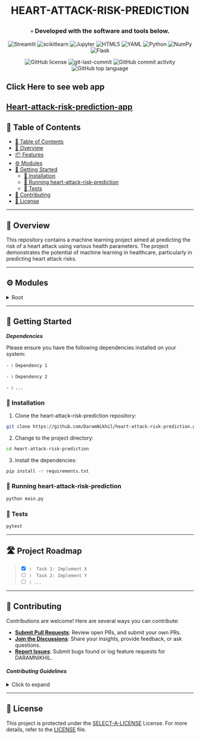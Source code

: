 <div align="center">
<h1 align="center">

<br>HEART-ATTACK-RISK-PREDICTION</h1>
<h3>◦ Developed with the software and tools below.</h3>

<p align="center">
<img src="https://img.shields.io/badge/Streamlit-FF4B4B.svg?style=flat-square&logo=Streamlit&logoColor=white" alt="Streamlit" />
<img src="https://img.shields.io/badge/scikitlearn-F7931E.svg?style=flat-square&logo=scikit-learn&logoColor=white" alt="scikitlearn" />
<img src="https://img.shields.io/badge/Jupyter-F37626.svg?style=flat-square&logo=Jupyter&logoColor=white" alt="Jupyter" />
<img src="https://img.shields.io/badge/HTML5-E34F26.svg?style=flat-square&logo=HTML5&logoColor=white" alt="HTML5" />

<img src="https://img.shields.io/badge/YAML-CB171E.svg?style=flat-square&logo=YAML&logoColor=white" alt="YAML" />
<img src="https://img.shields.io/badge/Python-3776AB.svg?style=flat-square&logo=Python&logoColor=white" alt="Python" />
<img src="https://img.shields.io/badge/NumPy-013243.svg?style=flat-square&logo=NumPy&logoColor=white" alt="NumPy" />
<img src="https://img.shields.io/badge/Flask-000000.svg?style=flat-square&logo=Flask&logoColor=white" alt="Flask" />
</p>
<img src="https://img.shields.io/github/license/DaramNikhil/heart-attack-risk-prediction?style=flat-square&color=5D6D7E" alt="GitHub license" />
<img src="https://img.shields.io/github/last-commit/DaramNikhil/heart-attack-risk-prediction?style=flat-square&color=5D6D7E" alt="git-last-commit" />
<img src="https://img.shields.io/github/commit-activity/m/DaramNikhil/heart-attack-risk-prediction?style=flat-square&color=5D6D7E" alt="GitHub commit activity" />
<img src="https://img.shields.io/github/languages/top/DaramNikhil/heart-attack-risk-prediction?style=flat-square&color=5D6D7E" alt="GitHub top language" />
</div>



## Click Here to see web app



## [Heart-attack-risk-prediction-app](https://heart-attack-risk-predict.onrender.com)





## 📖 Table of Contents
- [📖 Table of Contents](#-table-of-contents)
- [📍 Overview](#-overview)
- [📦 Features](#-features)
- [⚙️ Modules](#modules)
- [🚀 Getting Started](#-getting-started)
    - [🔧 Installation](#-installation)
    - [🤖 Running heart-attack-risk-prediction](#-running-heart-attack-risk-prediction)
    - [🧪 Tests](#-tests)
- [🤝 Contributing](#-contributing)
- [📄 License](#-license)

---


## 📍 Overview

This repository contains a machine learning project aimed at predicting the risk of a heart attack using various health parameters. The project demonstrates the potential of machine learning in healthcare, particularly in predicting heart attack risks.

---


## ⚙️ Modules

<details closed><summary>Root</summary>

| File                                                                                                                                                                  | Summary                   |
| ---                                                                                                                                                                   | ---                       |
| [.travis.yml](https://github.com/DaramNikhil/heart-attack-risk-prediction/blob/main/.travis.yml)                                                                      | HTTPStatus Exception: 401 |
| [app.py](https://github.com/DaramNikhil/heart-attack-risk-prediction/blob/main/app.py)                                                                                | HTTPStatus Exception: 401 |
| [AUTHORS.rst](https://github.com/DaramNikhil/heart-attack-risk-prediction/blob/main/AUTHORS.rst)                                                                      | HTTPStatus Exception: 401 |
| [CONTRIBUTING.rst](https://github.com/DaramNikhil/heart-attack-risk-prediction/blob/main/CONTRIBUTING.rst)                                                            | HTTPStatus Exception: 401 |
| [HISTORY.rst](https://github.com/DaramNikhil/heart-attack-risk-prediction/blob/main/HISTORY.rst)                                                                      | HTTPStatus Exception: 401 |
| [Makefile](https://github.com/DaramNikhil/heart-attack-risk-prediction/blob/main/Makefile)                                                                            | HTTPStatus Exception: 401 |
| [MANIFEST.in](https://github.com/DaramNikhil/heart-attack-risk-prediction/blob/main/MANIFEST.in)                                                                      | HTTPStatus Exception: 401 |
| [README.rst](https://github.com/DaramNikhil/heart-attack-risk-prediction/blob/main/README.rst)                                                                        | HTTPStatus Exception: 401 |
| [requirements.txt](https://github.com/DaramNikhil/heart-attack-risk-prediction/blob/main/requirements.txt)                                                            | HTTPStatus Exception: 401 |
| [run_data.py](https://github.com/DaramNikhil/heart-attack-risk-prediction/blob/main/run_data.py)                                                                      | HTTPStatus Exception: 401 |
| [save_objects.py](https://github.com/DaramNikhil/heart-attack-risk-prediction/blob/main/save_objects.py)                                                              | HTTPStatus Exception: 401 |
| [setup.py](https://github.com/DaramNikhil/heart-attack-risk-prediction/blob/main/setup.py)                                                                            | HTTPStatus Exception: 401 |
| [stream.py](https://github.com/DaramNikhil/heart-attack-risk-prediction/blob/main/stream.py)                                                                          | HTTPStatus Exception: 401 |
| [config.toml](https://github.com/DaramNikhil/heart-attack-risk-prediction/blob/main/.streamlit\config.toml)                                                           | HTTPStatus Exception: 401 |
| [cli.py](https://github.com/DaramNikhil/heart-attack-risk-prediction/blob/main/heart_attack_risk_prediction\cli.py)                                                   | HTTPStatus Exception: 401 |
| [heart_attack_risk_prediction.py](https://github.com/DaramNikhil/heart-attack-risk-prediction/blob/main/heart_attack_risk_prediction\heart_attack_risk_prediction.py) | HTTPStatus Exception: 401 |
| [data_analysis.ipynb](https://github.com/DaramNikhil/heart-attack-risk-prediction/blob/main/notebook\data_analysis.ipynb)                                             | HTTPStatus Exception: 401 |
| [prediction_pipeline.py](https://github.com/DaramNikhil/heart-attack-risk-prediction/blob/main/prediction_pipeline\prediction_pipeline.py)                            | HTTPStatus Exception: 401 |
| [data_clean.py](https://github.com/DaramNikhil/heart-attack-risk-prediction/blob/main/src\data_clean.py)                                                              | HTTPStatus Exception: 401 |
| [data_evaluation.py](https://github.com/DaramNikhil/heart-attack-risk-prediction/blob/main/src\data_evaluation.py)                                                    | HTTPStatus Exception: 401 |
| [data_ingestion.py](https://github.com/DaramNikhil/heart-attack-risk-prediction/blob/main/src\data_ingestion.py)                                                      | HTTPStatus Exception: 401 |
| [data_process.py](https://github.com/DaramNikhil/heart-attack-risk-prediction/blob/main/src\data_process.py)                                                          | HTTPStatus Exception: 401 |
| [home_page.html](https://github.com/DaramNikhil/heart-attack-risk-prediction/blob/main/templates\home_page.html)                                                      | HTTPStatus Exception: 401 |
| [pred_page.html](https://github.com/DaramNikhil/heart-attack-risk-prediction/blob/main/templates\pred_page.html)                                                      | HTTPStatus Exception: 401 |
| [sample.html](https://github.com/DaramNikhil/heart-attack-risk-prediction/blob/main/templates\sample.html)                                                            | HTTPStatus Exception: 401 |

</details>

---

## 🚀 Getting Started

***Dependencies***

Please ensure you have the following dependencies installed on your system:

`- ℹ️ Dependency 1`

`- ℹ️ Dependency 2`

`- ℹ️ ...`

### 🔧 Installation

1. Clone the heart-attack-risk-prediction repository:
```sh
git clone https://github.com/DaramNikhil/heart-attack-risk-prediction.git
```

2. Change to the project directory:
```sh
cd heart-attack-risk-prediction
```

3. Install the dependencies:
```sh
pip install -r requirements.txt
```

### 🤖 Running heart-attack-risk-prediction

```sh
python main.py
```

### 🧪 Tests
```sh
pytest
```

---


## 🛣 Project Roadmap

> - [X] `ℹ️  Task 1: Implement X`
> - [ ] `ℹ️  Task 2: Implement Y`
> - [ ] `ℹ️ ...`


---

## 🤝 Contributing

Contributions are welcome! Here are several ways you can contribute:

- **[Submit Pull Requests](https://github.com/DaramNikhil/heart-attack-risk-prediction/blob/main/CONTRIBUTING.md)**: Review open PRs, and submit your own PRs.
- **[Join the Discussions](https://github.com/DaramNikhil/heart-attack-risk-prediction/discussions)**: Share your insights, provide feedback, or ask questions.
- **[Report Issues](https://github.com/DaramNikhil/heart-attack-risk-prediction/issues)**: Submit bugs found or log feature requests for DARAMNIKHIL.

#### *Contributing Guidelines*

<details closed>
<summary>Click to expand</summary>

1. **Fork the Repository**: Start by forking the project repository to your GitHub account.
2. **Clone Locally**: Clone the forked repository to your local machine using a Git client.
   ```sh
   git clone <your-forked-repo-url>
   ```
3. **Create a New Branch**: Always work on a new branch, giving it a descriptive name.
   ```sh
   git checkout -b new-feature-x
   ```
4. **Make Your Changes**: Develop and test your changes locally.
5. **Commit Your Changes**: Commit with a clear and concise message describing your updates.
   ```sh
   git commit -m 'Implemented new feature x.'
   ```
6. **Push to GitHub**: Push the changes to your forked repository.
   ```sh
   git push origin new-feature-x
   ```
7. **Submit a Pull Request**: Create a PR against the original project repository. Clearly describe the changes and their motivations.

Once your PR is reviewed and approved, it will be merged into the main branch.

</details>

---

## 📄 License


This project is protected under the [SELECT-A-LICENSE](https://choosealicense.com/licenses) License. For more details, refer to the [LICENSE](https://choosealicense.com/licenses/) file.



